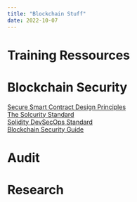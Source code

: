 ```yaml
---
title: "Blockchain Stuff"
date: 2022-10-07
--- 
```

# Training Ressources

# Blockchain Security 
[Secure Smart Contract Design Principles](https://github.com/0xsomnus/secure-smart-contract-design-principles)  
[The Solcurity Standard](https://github.com/transmissions11/solcurity)  
[Solidity DevSecOps Standard](https://github.com/0xsomnus/Solidity-DevSecOps-Standard)  
[Blockchain Security Guide](https://wufflz.notion.site/Blockchain-security-guide-b26aec3d920e414d8a354618d3e36eb4#6c016413df6e40fda812518b7c8b6e37)  

# Audit

# Research
